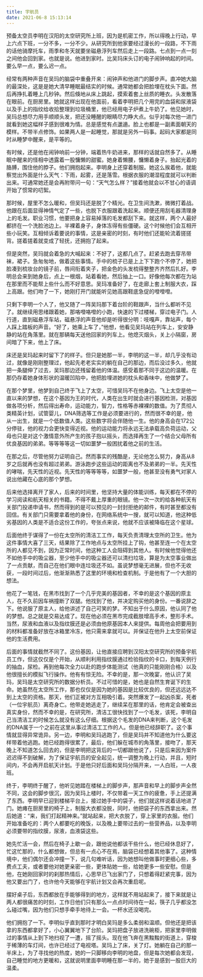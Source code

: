 ```yaml
---
title: 宇航员
date: 2021-06-8 15:13:14
---
```


预备太空员李明在汉阳的太空研究所上班，因为是机密工作，所以得晚上行动，早上六点下班，一分不多，一分不少。从研究所到他家要经过漫长的一段路，不下雨的话他骑摩托车，雨季和冬天就要坐磁悬浮列车然后走上一段路。七点到一点一刻之间他会回到家。也就是说。他进到家时。比吴玛床头订的电子闹钟响起的时间。要么早一点，要么迟一点。 

经常有两种声音在吴玛的脑袋中重叠开来：闹钟声和他进门的脚步声。直冲她大脑的最深处，这是是她大清早睡眠最结实的时候。通常她都会把脸埋在枕头下面。然后再挣扎着睡上几秒钟。然后倏地从床上跳起，摸索着套上丝质的睡衣。头发散落在眼前。在厨房里。她就这样出现在他面前，看着李明把几个用完的血袋和尿液袋以及手上的指纹给收拾整理到垃圾桶里，他已经用电子炉煮上牛奶了。他见她时，吴玛总想尽力用手顺顺头发，把还没睡醒的眼睛尽力睁大点。似乎对每次他一进门就看到她这幅样子感到很难为情。总是感觉有点邋遢。脸上也都是一副素面朝天的模样。不带半点修饰。如果两人是一起睡觉，那就是另外一码事。起码大家都是同时从睡梦中醒来，是平等的。 

有时候，还是他在闹钟响前一分钟，端着热牛奶进来，那样的话就自然多了。从睡眠中醒来的怪相中透露着一股慵懒的甜蜜。她身着懒腰，慵懒着身子。抬起光着的胳膊，围住他的脖子。他们拥抱起来。李明身上还穿着制服。她这么挨着他，就能察觉出外面是什么天气：下雨，起雾，还是落雪。根据衣服的潮湿程度就可以判断出来。可通常她还是会再附带问一句：“天气怎么样？”接着他就会以不甘心的语调开始了惯常的叨絮。 

那时候，屋里不怎么暖和，但吴玛还是脱了个精光。在卫生间洗漱，微微打着战。他跟在后面显得神情气定了一些，也脱下衣服跟着洗起来。顺便还用刮毛器清理身上的毛发。职业习惯，他要把身上容易掉落的毛发都刮下来。就这样，两个人最好都挤在一个洗脸池边上。半裸着身子，身体冻得有些僵硬。这个时候他们会互相开些小玩笑。互相倾诉着要说的事情，这是亲密的时刻，有时他们还能轮流着搓搓背。搓着搓着就变成了轻抚，还拥抱了起来。 

但是突然，吴玛就会着急的大喊起来：不好了，这都几点了。赶紧去跑去穿吊带袜，裙子。急匆匆地，做着这些事情。手中的梳子已是上上下下跑个不停了，她把脸凑到梳妆台的镜子前，唇间衔着夹子，把金色的头发梳得整整齐齐然后扎好。李明总会来到她身后，点上一根烟，站着看她，然后抽上一口。好像他每次都在为站在那里而不能帮上些什么而不好意思。吴玛准备好了，在走廊上套上制服大衣，踩上高跟。他们吻了一下，她刚打开门就能听见她高跟鞋底急促的噔噔噔。 

只剩下李明一个人了，他又随了一阵吴玛那下着台阶的鞋跟声，当什么都听不见了。就继续用思绪跟着她，那咯噔咯噔的小跑，快速的下过楼梯，穿过电子门。人行道，直到磁悬浮车站，磁悬浮的声音他却是听得很分明：吱嘎声，靠站声，每个人踩上踏板的声音。“好了，她乘上车了，”他想，他看见吴玛站在列车上，安安静静的站在角落里。就在那辆每天送他回家的列车上。他熄灭烟头，关上小隔窗，房间暗了下来，他上了床。 

床还是吴玛起来时留下了的样子。但只是她那一半，李明的这一半，却几乎没有动过，就像是刚刚整理过，他起先老老实实的躺在自己的那边，而后没过多久，他就把一条腿伸了过去，吴玛那边还残留着他的体温。感受着那不同于这边的温暖。在那仍存着她身体形状的温暖凹陷中，他把脸埋进她的枕头和香味中，他做梦了。 

在那个梦里，他梦到自己终于飞上了太空，可惜吴玛不在他身边。飞上太空是他一直以来的梦想，在这个基因为王的时代，人类在出生时就会进行基因检测，对基因做各项分析，然后得出寿命，运动能力，智力，性格等赤裸裸的数值。为了贯彻人类精英计划，试管婴儿，DNA筛选等工作是必须要进行的，然而很不幸的是，他从一出生，就是一个低数值人类。这些数字将会伴随他一生。他的身高会在172公分停驻，他的视力会更快变得近视。他的运动能力将永远无法承载高负荷运动，父母也只是对这个激情意外所产生的孩子抱以摇头，而选择再生了一个结合父母所有优良基因的弟弟。等等等等这一切如噩梦一般困扰着他之前的生活。 

在那之后，尽管他努力证明自己。然而事实的残酷是，无论他怎么努力，身高从8岁之后就再也没有超过弟弟。游泳跑步这些运动的距离也不及弟弟的一半。先天性的哮喘，先天性的近视。先天性的等等等等，如噩梦一般，他甚至没有勇气对家人说出他藏在心底的那个梦想。 

后来他选择离开了家人，后来的时间里，他坚持大量的体能训练，每天都在不停的学习阅读和航天相关的书籍。不得不戴上厚重的眼镜。他一次一次的给各种航天有关部门投递申请书，然而得到的是可以预见的一封封拒绝的邮件，有时甚至都没有回信。有关部门只需要拿着他的身份，在网络系统中一搜，就可以知道，他这种低劣基因的人类是不适合这份工作的，夸张点来说，他就不应该被降临在这个星球。 

后面他终于谋得了一份在太空所的清洁工工作，每天负责清理太空所的卫生。他为这件事情大喜了三天，结果除了工作地点与太空所挂上了钩，他甚至连一个在太空所的人都见不到，因为正常时间，他这种工人会阻碍到其他人。有时候他觉得他还不如他手中的吸尘器，至少他手中的吸尘器还可以清扫垃圾，算是为太空事业做出了一点贡献，而自己在他们眼中连垃圾还不如。虽说梦想毫无进展，但也不无收获，一段时间过后，他渐渐熟悉了这里的环境和检查机制。于是他有了一个大胆的想法。 

他花了一笔钱，在黑市找到了一个几乎完美的基因者，不幸的是这个基因的原主人，在不久前因车祸撞断了双腿。他找到了他，并决定购买他的身份。一番说辞之下。他说服了原主人，给他讲述了自己可笑的梦。不知出于什么原因，他认同了他的梦想。总之就是交易达成了。现在他必须在黑市完成截肢增高手术，整形手术。当然，尿液和血液以及指纹膜还是必须由他原基因本人来提供。每周他会把要用到的材料都准备好放在冰箱里冷冻，他只需来拿就可以。并保证在他升上太空前保证他的生活费用。 

后面的事情就截然不同了。这份基因，让他直接应聘到汉阳太空研究所的预备宇航员工作，但这仅仅是个开始，从顺利利用指纹膜通过检验指纹的卡口，到每天例行的抽血，尿检。再到他每次全力以赴的跑步体能测试（他真的只能刚刚合格）以及他很擅长的模拟飞行操作。他有有惊无险。不幸的是，那一次晚宴，他认识了吴玛，吴玛是太空研究所的数据分析员。不过可惜的是，她也是自然生育诞下的生命。她虽然在太空所工作，那也仅仅是因为她的基因是比较优良的，但还远远达不到上太空的资格。那天，他们正被对方互相吸引着。突然爆发了一起凶杀案，死者（一位宇航员）离奇身亡。他带走她逃走了，继续呆在那里的话，他肯定会被查出真实身份，然而不幸的是，在研究所，清洁工很快找到了一个毛发，该死，李明自己当清洁工的时候怎么就没有这么仔细。根据这个毛发的DNA来判断，这个毛发的DNA属于一个之前在这里从事过清洁工工作的人。但是他已经辞职了。这个事情就显得异常诡异。另一边，李明和吴玛逃跑了，但是吴玛并不知道他为什么要这样带着他逃跑。她已经跑得很累了，最后，他们躲在城市的角落里，接吻了，那天晚上不知道怎么回去的，但是李明把这背后的一切都跟他说了，只是后来因为案件迟迟得不到破解，为了保证宇航员的安全起见，统一调整为晚上行动，并且，短时间内，不会再开启航天计划。于是他只好后面和吴玛分隔开来，一人白班，一人夜班。 

终于，李明终于醒了，他听见她踏在楼梯上的脚步声，那声音和早上的脚步声全然不同，这会的脚步很沉，因为吴玛上楼时，不仅带着一天工作的疲惫，手上还提满了东西。李明早已迎到楼梯平台上，接过她手中的袋子，他们就这样说着话地进了门。她瘫在厨房里的椅子上，制服大衣都没脱，同时，他把袋子的东西拿出来。然后她道：“来，我们打起精神来。”就站起来，把大衣脱了，穿上家里的衣服。他们开始准备吃的：两个人都要吃的晚饭，以及晚上要带过去的一些营养品，以及李明必须要带的指纹膜，尿液，血液袋这些。 

她先忙活一会，然后在椅子上歇一会，跟他说他都该干些什么，他已经休息好了，忙这忙那的，什么都想做，但总有一点心不在焉，脑袋已经想着其他事了。这种情境中，他们偶尔还会冲撞一下，说几句难听话，因为她想叫他做事时更细心些，多费点工夫，或者要他对她更亲密一些，更体贴她一些，给她更多一些安慰。但是他，在她刚回家时的刹那热情后，心思早已飞出家门了，只想着得赶紧完事，因为他又要出门了，也许他今天能够在宇航计划又会再次重启呢。 

摆好桌子后，东西都放在手能够得到的地方，这样就不用站起来了，接下来就是让两人都很痛苦的时刻，工作日他们只有那么一点点时间待在一起，筷子几乎都没怎么碰过嘴，因为他们只想手牵手地待上一会。一杯水还没喝完。 

他们拥抱了一下。李明似乎直到那时才明白吴玛是多么柔弱和温顺。但他还是把该拿的东西都拿好了，小心翼翼地下了台阶。吴玛把盘子放进洗碗柜，把家里李明做过的事情从上到下地扫视了一遭，摇了摇头。现在他飞奔在黑黢黢的街道上，穿梭于稀薄的车灯间，也许已经过了电视塔。吴玛上了床，关了灯。她躺在自己的那一半床上，为了寻找他的热度，她的一只脚移向李明的地盘，但是每次她都会发现，自己睡觉的地方更暖和，这就说明里面李明睡在那一半的，她于是感到一股巨大的温柔。 

